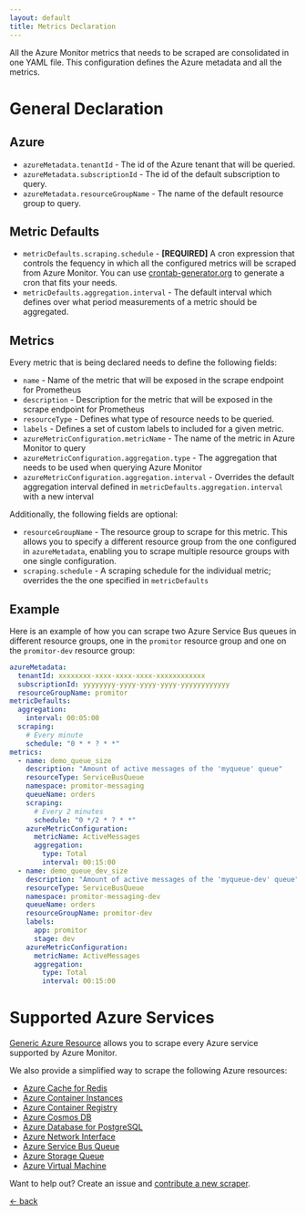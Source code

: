 ```yaml
---
layout: default
title: Metrics Declaration
---
```


All the Azure Monitor metrics that needs to be scraped are consolidated in one YAML file.
This configuration defines the Azure metadata and all the metrics.

# General Declaration

## Azure

- `azureMetadata.tenantId` - The id of the Azure tenant that will be queried.
- `azureMetadata.subscriptionId` - The id of the default subscription to query.
- `azureMetadata.resourceGroupName` - The name of the default resource group to query.

## Metric Defaults

- `metricDefaults.scraping.schedule` - **[REQUIRED]** A cron expression that controls the fequency in which all the configured metrics will be scraped from Azure Monitor. You can use [crontab-generator.org](https://crontab-generator.org/) to generate a cron that fits your needs.
- `metricDefaults.aggregation.interval` - The default interval which defines over what period measurements of a metric should be aggregated.

## Metrics

Every metric that is being declared needs to define the following fields:

- `name` - Name of the metric that will be exposed in the scrape endpoint for Prometheus
- `description` - Description for the metric that will be exposed in the scrape endpoint for Prometheus
- `resourceType` - Defines what type of resource needs to be queried.
- `labels` - Defines a set of custom labels to included for a given metric.
- `azureMetricConfiguration.metricName` - The name of the metric in Azure Monitor to query
- `azureMetricConfiguration.aggregation.type` - The aggregation that needs to be used when querying Azure Monitor
- `azureMetricConfiguration.aggregation.interval` - Overrides the default aggregation interval defined in `metricDefaults.aggregation.interval` with a new interval

Additionally, the following fields are optional:

- `resourceGroupName` - The resource group to scrape for this metric. This allows you to specify a different resource group from the one configured in `azureMetadata`, enabling you to scrape multiple resource groups with one single configuration.
- `scraping.schedule` - A scraping schedule for the individual metric; overrides the the one specified in `metricDefaults`

## Example
Here is an example of how you can scrape two Azure Service Bus queues in different resource groups, one in the `promitor` resource group and one on the `promitor-dev` resource group:

```yaml
azureMetadata:
  tenantId: xxxxxxxx-xxxx-xxxx-xxxx-xxxxxxxxxxxx
  subscriptionId: yyyyyyyy-yyyy-yyyy-yyyy-yyyyyyyyyyyy
  resourceGroupName: promitor
metricDefaults:
  aggregation:
    interval: 00:05:00
  scraping:
    # Every minute
    schedule: "0 * * ? * *"
metrics:
  - name: demo_queue_size
    description: "Amount of active messages of the 'myqueue' queue"
    resourceType: ServiceBusQueue
    namespace: promitor-messaging
    queueName: orders
    scraping:
      # Every 2 minutes
      schedule: "0 */2 * ? * *"
    azureMetricConfiguration:
      metricName: ActiveMessages
      aggregation:
        type: Total
        interval: 00:15:00
  - name: demo_queue_dev_size
    description: "Amount of active messages of the 'myqueue-dev' queue"
    resourceType: ServiceBusQueue
    namespace: promitor-messaging-dev
    queueName: orders
    resourceGroupName: promitor-dev
    labels:
      app: promitor
      stage: dev
    azureMetricConfiguration:
      metricName: ActiveMessages
      aggregation:
        type: Total
        interval: 00:15:00
```

# Supported Azure Services

[Generic Azure Resource](generic-azure-resource) allows you to scrape every Azure service supported by Azure Monitor.

We also provide a simplified way to scrape the following Azure resources:

- [Azure Cache for Redis](redis-cache)
- [Azure Container Instances](container-instances)
- [Azure Container Registry](container-registry)
- [Azure Cosmos DB](cosmos-db)
- [Azure Database for PostgreSQL](postgresql)
- [Azure Network Interface](network-interface)
- [Azure Service Bus Queue](service-bus-queue)
- [Azure Storage Queue](storage-queue)
- [Azure Virtual Machine](virtual-machine)

Want to help out? Create an issue and [contribute a new scraper](https://github.com/tomkerkhove/promitor/blob/master/adding-a-new-scraper.md).

[&larr; back](/)
